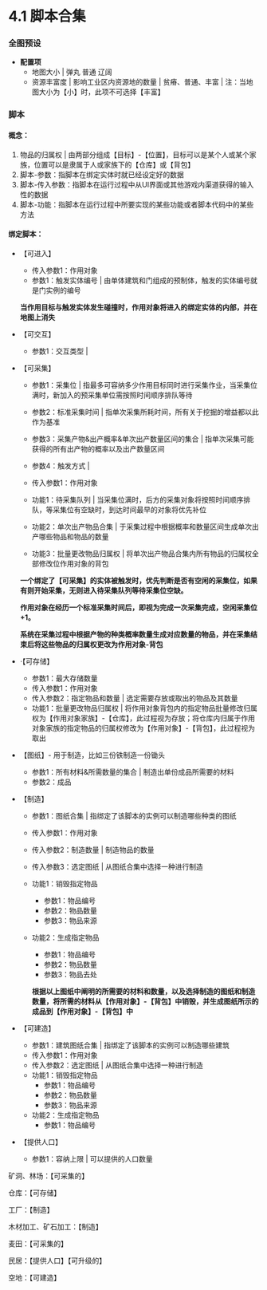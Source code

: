 # 4.1 脚本合集

### 全图预设


- **配置项**
  - 地图大小 |  弹丸 普通 辽阔
  - 资源丰富度 | 影响工业区内资源地的数量 | 贫瘠、普通、丰富 | 注：当地图大小为【小】时，此项不可选择【丰富】



### 脚本

#### 概念：

1. 物品的归属权 | 由两部分组成【目标】-【位置】，目标可以是某个人或某个家族，位置可以是隶属于人或家族下的【仓库】或【背包】
2. 脚本-参数：指脚本在绑定实体时就已经设定好的数据
3. 脚本-传入参数：指脚本在运行过程中从UI界面或其他游戏内渠道获得的输入性的数据
4. 脚本-功能：指脚本在运行过程中所要实现的某些功能或者脚本代码中的某些方法



#### 绑定脚本：

- 【可进入】

  - 传入参数1：作用对象 
  - 参数1：触发实体编号 | 由单体建筑和门组成的预制体，触发的实体编号就是门实例的编号

  **当作用目标与触发实体发生碰撞时，作用对象将进入的绑定实体的内部，并在地图上消失**

  

- 【可交互】

  - 参数1：交互类型 | 

  

- 【可采集】

  - 参数1：采集位 | 指最多可容纳多少作用目标同时进行采集作业，当采集位满时，新加入的预采集单位需按照时间顺序排队等待
  - 参数2：标准采集时间 | 指单次采集所耗时间，所有关于挖掘的增益都以此作为基准
  - 参数3：采集产物&出产概率&单次出产数量区间的集合 | 指单次采集可能获得的所有出产物的概率以及出产数量区间
  - 参数4：触发方式 | 

  - 传入参数1：作用对象
  - 功能1：待采集队列 | 当采集位满时，后方的采集对象将按照时间顺序排队，等采集位有空缺时，到达时间最早的对象将优先补位
  - 功能2：单次出产物品合集 | 于采集过程中根据概率和数量区间生成单次出产哪些物品和物品的数量
  - 功能3：批量更改物品归属权 | 将单次出产物品合集内所有物品的归属权全部修改位作用对象的背包

  **一个绑定了【可采集】的实体被触发时，优先判断是否有空闲的采集位，如果有则开始采集，无则进入待采集队列等待采集位空缺。**

  **作用对象在经历一个标准采集时间后，即视为完成一次采集完成，空闲采集位+1。**

  **系统在采集过程中根据产物的种类概率数量生成对应数量的物品，并在采集结束后将这些物品的归属权更改为作用对象-背包**

  

- ·【可存储】

  - 参数1：最大存储数量
  - 传入参数1：作用对象
  - 传入参数2：指定物品和数量 | 选定需要存放或取出的物品及其数量
  - 功能1：批量更改物品归属权 | 将作用对象背包内的指定物品批量修改归属权为【作用对象家族】-【仓库】，此过程视为存放；将仓库内归属于作用对象家族的指定物品的归属权修改为【作用对象】-【背包】，此过程视为取出



- 【图纸】- 用于制造，比如三份铁制造一份锄头
  - 参数1：所有材料&所需数量的集合 |  制造出单份成品所需要的材料
  - 参数2：成品



- 【制造】

  - 参数1：图纸合集 | 指绑定了该脚本的实例可以制造哪些种类的图纸

  - 传入参数1：作用对象

  - 传入参数2：制造数量 | 制造物品的数量

  - 传入参数3：选定图纸 | 从图纸合集中选择一种进行制造

  - 功能1：销毁指定物品

    - 参数1：物品编号
    - 参数2：物品数量
    - 参数3：物品来源

  - 功能2：生成指定物品

    - 参数1：物品编号
    - 参数2：物品数量
    - 参数3：物品去处

    **根据以上图纸中阐明的所需要的材料和数量，以及选择制造的图纸和制造数量，将所需的材料从【作用对象】-【背包】中销毁，并生成图纸所示的成品到【作用对象】-【背包】中**



- 【可建造】
  - 参数1：建筑图纸合集 | 指绑定了该脚本的实例可以制造哪些建筑
  - 传入参数1：作用对象
  - 传入参数2：选定图纸 | 从图纸合集中选择一种进行制造
  - 功能1：销毁指定物品
    - 参数1：物品编号
    - 参数2：物品数量
    - 参数3：物品来源
  - 功能2：生成指定物品
    - 参数1：物品编号



- 【提供人口】

  - 参数1：容纳上限 | 可以提供的人口数量

    




矿洞、林场：【可采集的】

仓库：【可存储】

工厂：【制造】

木材加工、矿石加工：【制造】

麦田：【可采集的】

民居：【提供人口】【可升级的】

空地：【可建造】